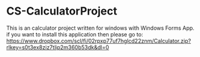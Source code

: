 # CS-CalculatorProject
This is an calculator project written for windows with Windows Forms App. if you want to install this application then please go to: 
https://www.dropbox.com/scl/fi/02rpxp77uf7hglcd22znm/Calculator.zip?rlkey=s0t3ex8ziz7tlip2m360b53dk&dl=0

